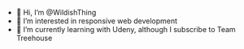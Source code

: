 - 👋 Hi, I’m @WildishThing
- 👀 I’m interested in responsive web development
- 🌱 I’m currently learning with Udeny, although I subscribe to Team Treehouse

<!---
WildishThing/WildishThing is a ✨ special ✨ repository because its `README.md` (this file) appears on your GitHub profile.
You can click the Preview link to take a look at your changes.
--->

